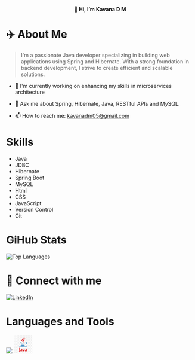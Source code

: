 <p align="center"><b>
👋 Hi, I’m Kavana D M</b></p>
 

# ✈️ About Me
> I'm a passionate Java developer specializing in building web applications using Spring and Hibernate. With a strong foundation in backend development, I strive to create efficient and scalable solutions.
* 🔭 I'm currently working on enhancing my skills in microservices architecture
+ 💬 Ask me about Spring, Hibernate, Java, RESTful APIs and MySQL.
- 📫 How to reach me: kavanadm05@gmail.com

# Skills
- Java
- JDBC
- Hibernate
- Spring Boot
- MySQL
- Html
- CSS
- JavaScript
- Version Control
- Git

# GiHub Stats
![Top Languages](https://github-readme-stats.vercel.app/api/top-langs/?username=your-github-username)


# 🔗 Connect with me
[![LinkedIn](https://img.shields.io/badge/LinkedIn-0077B5?style=for-the-badge&logo=linkedin&logoColor=white)](https://www.linkedin.com/in/kavanadm)


# Languages and Tools
![](https://img.shields.io/badge/MySQL-4479A1?style=for-the-badge&logo=mysql&logoColor=white)
<img src="https://github.com/dmKavana/dmKavana/blob/main/png-transparent-java-logo-java-runtime-environment-computer-icons-java-platform-standard-edition-java-miscellaneous-text-logo-thumbnail.png?raw=true" alt="java" width="50" height="50">

